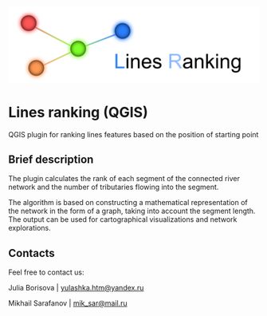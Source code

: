 <img src="https://raw.githubusercontent.com/ChrisLisbon/QGIS_LinesRankingPlugin/docs/images/ranking.png" width="650"/>


# Lines ranking (QGIS)

QGIS plugin for ranking lines features based on the position of starting point

## Brief description

The plugin calculates the rank of each segment of the connected river 
network and the number of tributaries flowing into the segment.

The algorithm is based on constructing a mathematical representation of 
the network in the form of a graph, taking into account the segment length. 
The output can be used for cartographical visualizations and network explorations.

## Contacts

Feel free to contact us:

Julia Borisova | yulashka.htm@yandex.ru

Mikhail Sarafanov | mik_sar@mail.ru

